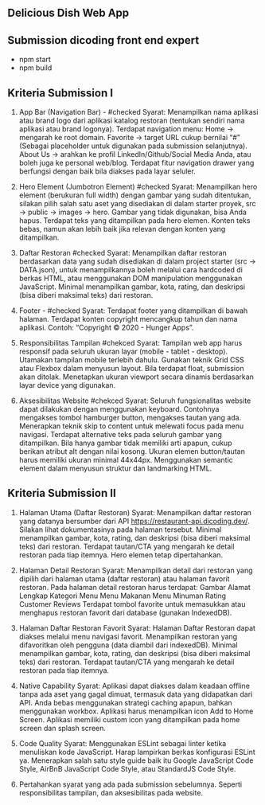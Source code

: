 ## Delicious Dish Web App

## Submission dicoding front end expert

- npm start
- npm build

## Kriteria Submission I

1. App Bar (Navigation Bar) - #checked
   Syarat:
   Menampilkan nama aplikasi atau brand logo dari aplikasi katalog restoran (tentukan sendiri nama aplikasi atau brand logonya).
   Terdapat navigation menu:
   Home -> mengarah ke root domain.
   Favorite -> target URL cukup bernilai “#” (Sebagai placeholder untuk digunakan pada submission selanjutnya).
   About Us -> arahkan ke profil LinkedIn/Github/Social Media Anda, atau boleh juga ke personal web/blog.
   Terdapat fitur navigation drawer yang berfungsi dengan baik bila diakses pada layar seluler.

2. Hero Element (Jumbotron Element) #checked
   Syarat:
   Menampilkan hero element (berukuran full width) dengan gambar yang sudah ditentukan, silakan pilih salah satu aset yang disediakan di dalam starter proyek, src -> public -> images -> hero. Gambar yang tidak digunakan, bisa Anda hapus.
   Terdapat teks yang ditampilkan pada hero elemen. Konten teks bebas, namun akan lebih baik jika relevan dengan konten yang ditampilkan.

3. Daftar Restoran #checked
   Syarat:
   Menampilkan daftar restoran berdasarkan data yang sudah disediakan di dalam project starter (src -> DATA.json), untuk menampilkannya boleh melalui cara hardcoded di berkas HTML, atau menggunakan DOM manipulation menggunakan JavaScript.
   Minimal menampilkan gambar, kota, rating, dan deskripsi (bisa diberi maksimal teks) dari restoran.

4. Footer - #checked
   Syarat:
   Terdapat footer yang ditampilkan di bawah halaman.
   Terdapat konten copyright mencangkup tahun dan nama aplikasi. Contoh: “Copyright © 2020 - Hunger Apps”.

5. Responsibilitas Tampilan #chekced
   Syarat:
   Tampilan web app harus responsif pada seluruh ukuran layar (mobile - tablet - desktop). Utamakan tampilan mobile terlebih dahulu.
   Gunakan teknik Grid CSS atau Flexbox dalam menyusun layout. Bila terdapat float, submission akan ditolak.
   Menetapkan ukuran viewport secara dinamis berdasarkan layar device yang digunakan.

6. Aksesibilitas Website #chekced
   Syarat:
   Seluruh fungsionalitas website dapat dilakukan dengan menggunakan keyboard. Contohnya mengakses tombol hamburger button, mengakses tautan yang ada.
   Menerapkan teknik skip to content untuk melewati focus pada menu navigasi.
   Terdapat alternative teks pada seluruh gambar yang ditampilkan. Bila hanya gambar tidak memiliki arti apapun, cukup berikan atribut alt dengan nilai kosong.
   Ukuran elemen button/tautan harus memiliki ukuran minimal 44x44px.
   Menggunakan semantic element dalam menyusun struktur dan landmarking HTML.

## Kriteria Submission II

1. Halaman Utama (Daftar Restoran)
   Syarat:
   Menampilkan daftar restoran yang datanya bersumber dari API https://restaurant-api.dicoding.dev/. Silakan lihat dokumentasinya pada halaman tersebut.
   Minimal menampilkan gambar, kota, rating, dan deskripsi (bisa diberi maksimal teks) dari restoran.
   Terdapat tautan/CTA yang mengarah ke detail restoran pada tiap itemnya.
   Hero elemen tetap dipertahankan.

2. Halaman Detail Restoran
   Syarat:
   Menampilkan detail dari restoran yang dipilih dari halaman utama (daftar restoran) atau halaman favorit restoran.
   Pada halaman detail restoran harus terdapat:
   Gambar
   Alamat Lengkap
   Kategori Menu
   Menu Makanan
   Menu Minuman
   Rating
   Customer Reviews
   Terdapat tombol favorite untuk memasukkan atau menghapus restoran favorit dari database (gunakan IndexedDB).
3. Halaman Daftar Restoran Favorit
   Syarat:
   Halaman Daftar Restoran dapat diakses melalui menu navigasi favorit.
   Menampilkan restoran yang difavoritkan oleh pengguna (data diambil dari indexedDB).
   Minimal menampilkan gambar, kota, rating, dan deskripsi (bisa diberi maksimal teks) dari restoran.
   Terdapat tautan/CTA yang mengarah ke detail restoran pada tiap itemnya.
4. Native Capability
   Syarat:
   Aplikasi dapat diakses dalam keadaan offline tanpa ada aset yang gagal dimuat, termasuk data yang didapatkan dari API. Anda bebas menggunakan strategi caching apapun, bahkan menggunakan workbox.
   Aplikasi harus menampilkan icon Add to Home Screen.
   Aplikasi memiliki custom icon yang ditampilkan pada home screen dan splash screen.
5. Code Quality
   Syarat:
   Menggunakan ESLint sebagai linter ketika menuliskan kode JavaScript. Harap lampirkan berkas konfigurasi ESLint ya.
   Menerapkan salah satu style guide baik itu Google JavaScript Code Style, AirBnB JavaScript Code Style, atau StandardJS Code Style.
6. Pertahankan syarat yang ada pada submission sebelumnya.
   Seperti responsibilitas tampilan, dan aksesibilitas pada website.
